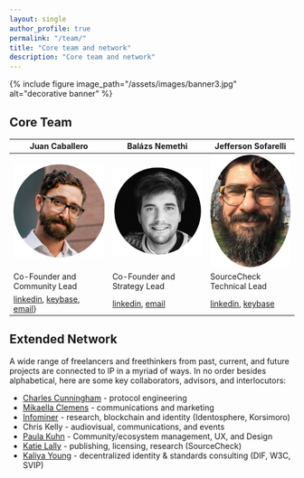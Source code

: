 ```yaml
---
layout: single
author_profile: true
permalink: "/team/"
title: "Core team and network"
description: "Core team and network"
---
```


{% include figure image_path="/assets/images/banner3.jpg" alt="decorative banner" %}


## Core Team

| Juan Caballero | Balázs Nemethi | Jefferson Sofarelli |
|---|---|---|
|![juan_mugshot](/assets/images/juan250.jpg)|![balazs_mugshot](/assets/images/baly250.png)|![jefferson_mugshot](/assets/images/jeff250.jpg)|
| Co-Founder and Community Lead | Co-Founder and Strategy Lead | SourceCheck Technical Lead |
| [linkedin](https://linkedin.com/in/juan-caballero), [keybase](https://keybase.io/by_caballero), [email](jc@lp)} | [linkedin](https://linkedin.com/in/balazs-nemethi), [email](bn@lp) | [linkedin](https://linkedin.com/in/jefferson-sofarelli), [keybase](https://keybase.io/jmsofarelli) |

## Extended Network 

A wide range of freelancers and freethinkers from past, current, and future projects are connected to lP in a myriad of ways. In no order besides alphabetical, here are some key collaborators, advisors, and interlocutors:
* [Charles Cunningham](https://www.linkedin.com/in/charles-cunningham-710085139/) - protocol engineering
* [Mikaella Clemens](https://www.mikaellaclements.com/) - communications and marketing
* [Infominer](https://infominer.xyz/) - research, blockchain and identity (Identosphere, Korsimoro)
* Chris Kelly - audiovisual, communications, and events
* [Paula Kuhn](https://www.linkedin.com/in/paula-k%C3%BChn-045a031a0/) - Community/ecosystem management, UX, and Design
* [Katie Lally](https://www.linkedin.com/in/mklally/) - publishing, licensing, research (SourceCheck)
* [Kaliya Young](identitywoman.net) - decentralized identity & standards consulting (DIF, W3C, SVIP)

